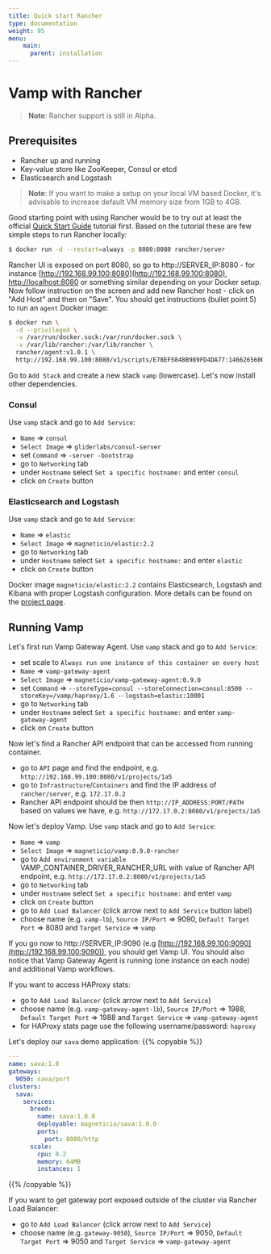 ```yaml
---
title: Quick start Rancher
type: documentation
weight: 95
menu:
    main:
      parent: installation
---
```


# Vamp with Rancher

>**Note**: Rancher support is still in Alpha.

## Prerequisites

- Rancher up and running
- Key-value store like ZooKeeper, Consul or etcd
- Elasticsearch and Logstash

>**Note**: If you want to make a setup on your local VM based Docker, it's advisable to increase default VM memory size from 1GB to 4GB.

Good starting point with using Rancher would be to try out at least the official [Quick Start Guide](http://docs.rancher.com/rancher/latest/en/quick-start-guide/) tutorial first.
Based on the tutorial these are few simple steps to run Rancher locally:
```bash
$ docker run -d --restart=always -p 8080:8080 rancher/server
```
Rancher UI is exposed on port 8080, so go to http://SERVER_IP:8080 - for instance [http://192.168.99.100:8080](http://192.168.99.100:8080), [http://localhost:8080](http://localhost:8080) or something similar depending on your Docker setup.
Now follow instruction on the screen and add new Rancher host - click on "Add Host" and then on "Save".
You should get instructions (bullet point 5) to run an `agent` Docker image:
```bash
$ docker run \
  -d --privileged \
  -v /var/run/docker.sock:/var/run/docker.sock \
  -v /var/lib/rancher:/var/lib/rancher \
  rancher/agent:v1.0.1 \
  http://192.168.99.100:8080/v1/scripts/E78EF5848B989FD4DA77:1466265600000:SYqIvhPgzKLonp8r0erqgpsi7pQ
```

Go to `Add Stack` and create a new stack `vamp` (lowercase). Let's now install other dependencies.

### Consul

Use `vamp` stack and go to `Add Service`:

- `Name` ⇒ `consul`
- `Select Image` ⇒ `gliderlabs/consul-server`
- set `Command` ⇒ `-server -bootstrap`
- go to `Networking` tab
- under `Hostname` select `Set a specific hostname:` and enter `consul`
- click on `Create` button

### Elasticsearch and Logstash

Use `vamp` stack and go to `Add Service`:

- `Name` ⇒ `elastic`
- `Select Image` ⇒ `magneticio/elastic:2.2`
- go to `Networking` tab
- under `Hostname` select `Set a specific hostname:` and enter `elastic`
- click on `Create` button

Docker image `magneticio/elastic:2.2` contains Elasticsearch, Logstash and Kibana with proper Logstash configuration.
More details can be found on the [project page](https://github.com/magneticio/elastic).

## Running Vamp

Let's first run Vamp Gateway Agent. Use `vamp` stack and go to `Add Service`:

- set scale to `Always run one instance of this container on every host`
- `Name` ⇒ `vamp-gateway-agent`
- `Select Image` ⇒ `magneticio/vamp-gateway-agent:0.9.0`
- set `Command` ⇒ `--storeType=consul --storeConnection=consul:8500 --storeKey=/vamp/haproxy/1.6 --logstash=elastic:10001`
- go to `Networking` tab
- under `Hostname` select `Set a specific hostname:` and enter `vamp-gateway-agent`
- click on `Create` button

Now let's find a Rancher API endpoint that can be accessed from running container.

- go to `API` page and find the endpoint, e.g. `http://192.168.99.100:8080/v1/projects/1a5`
- go to `Infrastructure`/`Containers` and find the IP address of `rancher/server`, e.g. `172.17.0.2`
- Rancher API endpoint should be then `http://IP_ADDRESS:PORT/PATH` based on values we have, e.g. `http://172.17.0.2:8080/v1/projects/1a5`

Now let's deploy Vamp. Use `vamp` stack and go to `Add Service`:

- `Name` ⇒ `vamp`
- `Select Image` ⇒ `magneticio/vamp:0.9.0-rancher`
- go to `Add environment variable` VAMP_CONTAINER_DRIVER_RANCHER_URL with value of Rancher API endpoint, e.g. `http://172.17.0.2:8080/v1/projects/1a5`
- go to `Networking` tab
- under `Hostname` select `Set a specific hostname:` and enter `vamp`
- click on `Create` button
- go to `Add Load Balancer` (click arrow next to `Add Service` button label)
- choose name (e.g. `vamp-lb`), `Source IP/Port` ⇒ 9090, `Default Target Port` ⇒ 8080 and `Target Service` ⇒ `vamp`

If you go now to http://SERVER_IP:9090 (e.g [http://192.168.99.100:9090](http://192.168.99.100:9090)), you should get Vamp UI.
You should also notice that Vamp Gateway Agent is running (one instance on each node) and additional Vamp workflows.

If you want to access HAProxy stats:

- go to `Add Load Balancer` (click arrow next to `Add Service`)
- choose name (e.g. `vamp-gateway-agent-lb`), `Source IP/Port` ⇒ 1988, `Default Target Port` ⇒ 1988 and `Target Service` ⇒ `vamp-gateway-agent`
- for HAProxy stats page use the following username/password: `haproxy`

Let's deploy our `sava` demo application:
{{% copyable %}}
```yaml
---
name: sava:1.0
gateways:
  9050: sava/port
clusters:
  sava:
    services:
      breed:
        name: sava:1.0.0
        deployable: magneticio/sava:1.0.0
        ports:
          port: 8080/http
      scale:
        cpu: 0.2
        memory: 64MB
        instances: 1
```
{{% /copyable %}}

If you want to get gateway port exposed outside of the cluster via Rancher Load Balancer:

- go to `Add Load Balancer` (click arrow next to `Add Service`)
- choose name (e.g. `gateway-9050`), `Source IP/Port` ⇒ 9050, `Default Target Port` ⇒ 9050 and `Target Service` ⇒ `vamp-gateway-agent`